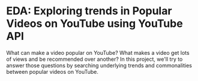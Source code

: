 # EDA: Exploring trends in Popular Videos on YouTube using YouTube API

What can make a video popular on YouTube? What makes a video get lots of views and be recommended over another?
In this project, we'll try to answer those questions by searching underlying trends and commonalities between popular videos on YouTube. 
